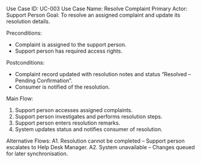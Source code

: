 Use Case ID: UC-003
Use Case Name: Resolve Complaint
Primary Actor: Support Person
Goal: To resolve an assigned complaint and update its resolution details.

Preconditions:
- Complaint is assigned to the support person.
- Support person has required access rights.

Postconditions:
- Complaint record updated with resolution notes and status “Resolved – Pending Confirmation”.
- Consumer is notified of the resolution.

Main Flow:
1. Support person accesses assigned complaints.
2. Support person investigates and performs resolution steps.
3. Support person enters resolution remarks.
4. System updates status and notifies consumer of resolution.

Alternative Flows:
A1. Resolution cannot be completed – Support person escalates to Help Desk Manager.
A2. System unavailable – Changes queued for later synchronisation.
